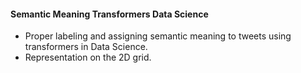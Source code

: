 #### Semantic Meaning Transformers Data Science
- Proper labeling and assigning semantic meaning to tweets using transformers in Data Science.
- Representation on the 2D grid.
